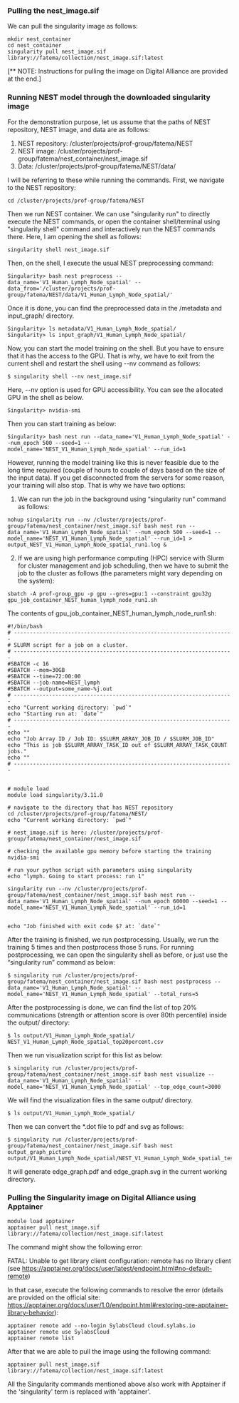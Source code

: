 ### Pulling the nest_image.sif

We can pull the singularity image as follows:

```
mkdir nest_container 
cd nest_container
singularity pull nest_image.sif library://fatema/collection/nest_image.sif:latest
```
[** NOTE: Instructions for pulling the image on Digital Alliance are provided at the end.]

### Running NEST model through the downloaded singularity image

For the demonstration purpose, let us assume that the paths of NEST repository, NEST image, and data are as follows:
1. NEST repository: /cluster/projects/prof-group/fatema/NEST
2. NEST image: /cluster/projects/prof-group/fatema/nest_container/nest_image.sif
3. Data: /cluster/projects/prof-group/fatema/NEST/data/

I will be referring to these while running the commands. First, we navigate to the NEST repository:
```
cd /cluster/projects/prof-group/fatema/NEST
```
Then we run NEST container. We can use "singularity run" to directly execute the NEST commands, or 
open the container shell/terminal using "singularity shell" command and interactively run the NEST commands there. 
Here, I am opening the shell as follows:

```
singularity shell nest_image.sif
```
Then, on the shell, I execute the usual NEST preprocessing command:
```
Singularity> bash nest preprocess --data_name='V1_Human_Lymph_Node_spatial' --data_from='/cluster/projects/prof-group/fatema/NEST/data/V1_Human_Lymph_Node_spatial/'
```


Once it is done, you can find the preprocessed data in the /metadata and input_graph/ directory. 
```
Singularity> ls metadata/V1_Human_Lymph_Node_spatial/
Singularity> ls input_graph/V1_Human_Lymph_Node_spatial/
```



Now, you can start the model training on the shell. But you have to ensure that it has the access to the GPU. 
That is why, we have to exit from the current shell and restart the shell using --nv command as follows:
```
$ singularity shell --nv nest_image.sif
```
Here, --nv option is used for GPU accessibility. You can see the allocated GPU in the shell as below. 
```
Singularity> nvidia-smi
```

Then you can start training as below: 
```
Singularity> bash nest run --data_name='V1_Human_Lymph_Node_spatial' --num_epoch 500 --seed=1 --model_name='NEST_V1_Human_Lymph_Node_spatial' --run_id=1
```


However, running the model training like this is never feasible due to the long time required (couple of hours to couple of days based on the size of the input data). 
If you get disconnected from the servers for some reason, your training will also stop. 
That is why we have two options:

1. We can run the job in the background using “singularity run” command as follows:
```
nohup singularity run --nv /cluster/projects/prof-group/fatema/nest_container/nest_image.sif bash nest run --data_name='V1_Human_Lymph_Node_spatial' --num_epoch 500 --seed=1 --model_name='NEST_V1_Human_Lymph_Node_spatial' --run_id=1 > output_NEST_V1_Human_Lymph_Node_spatial_run1.log &
```
2. If we are using high performance computing (HPC) service with Slurm for cluster management and job scheduling, then we have to submit the job to the cluster as follows (the parameters might vary depending on the system):
``` 
sbatch -A prof-group_gpu -p gpu --gres=gpu:1 --constraint gpu32g gpu_job_container_NEST_human_lymph_node_run1.sh
```

The contents of gpu_job_container_NEST_human_lymph_node_run1.sh:
```
#!/bin/bash
# ---------------------------------------------------------------------
# SLURM script for a job on a cluster.
# ---------------------------------------------------------------------
#SBATCH -c 16
#SBATCH --mem=30GB
#SBATCH --time=72:00:00
#SBATCH --job-name=NEST_lymph
#SBATCH --output=some_name-%j.out
# ---------------------------------------------------------------------
echo "Current working directory: `pwd`"
echo "Starting run at: `date`"
# ---------------------------------------------------------------------
echo ""
echo "Job Array ID / Job ID: $SLURM_ARRAY_JOB_ID / $SLURM_JOB_ID"
echo "This is job $SLURM_ARRAY_TASK_ID out of $SLURM_ARRAY_TASK_COUNT jobs."
echo ""
# ---------------------------------------------------------------------


# module load
module load singularity/3.11.0

# navigate to the directory that has NEST repository
cd /cluster/projects/prof-group/fatema/NEST/
echo "Current working directory: `pwd`"

# nest_image.sif is here: /cluster/projects/prof-group/fatema/nest_container/nest_image.sif

# checking the available gpu memory before starting the training
nvidia-smi

# run your python script with parameters using singularity
echo "lymph. Going to start process: run 1"

singularity run --nv /cluster/projects/prof-group/fatema/nest_container/nest_image.sif bash nest run --data_name='V1_Human_Lymph_Node_spatial' --num_epoch 60000 --seed=1 --model_name='NEST_V1_Human_Lymph_Node_spatial' --run_id=1


echo "Job finished with exit code $? at: `date`"
```

After the training is finished, we run postprocessing. Usually, we run the training 5 times and then postprocess those 5 runs. For running postprocessing, we can open the singularity shell as before, or just use the “singularity run” command as below: 
```
$ singularity run /cluster/projects/prof-group/fatema/nest_container/nest_image.sif bash nest postprocess --data_name='V1_Human_Lymph_Node_spatial' --model_name='NEST_V1_Human_Lymph_Node_spatial' --total_runs=5
```

After the postprocessing is done, we can find the list of top 20% communications (strength or attention score is over 80th percentile) inside the output/ directory:
```
$ ls output/V1_Human_Lymph_Node_spatial/
NEST_V1_Human_Lymph_Node_spatial_top20percent.csv
```

Then we run visualization script for this list as below:
```
$ singularity run /cluster/projects/prof-group/fatema/nest_container/nest_image.sif bash nest visualize --data_name='V1_Human_Lymph_Node_spatial' --model_name='NEST_V1_Human_Lymph_Node_spatial' --top_edge_count=3000
```
We will find the visualization files in the same output/ directory.
```
$ ls output/V1_Human_Lymph_Node_spatial/
```


Then we can convert the *.dot file to pdf and svg as follows:
```
$ singularity run /cluster/projects/prof-group/fatema/nest_container/nest_image.sif bash nest output_graph_picture output/V1_Human_Lymph_Node_spatial/NEST_V1_Human_Lymph_Node_spatial_test_interactive.dot 
```
It will generate edge_graph.pdf and edge_graph.svg in the current working directory.


### Pulling the Singularity image on Digital Alliance using Apptainer
```
module load apptainer
apptainer pull nest_image.sif library://fatema/collection/nest_image.sif:latest
```
The command might show the following error:

FATAL:   Unable to get library client configuration: remote has no library client (see https://apptainer.org/docs/user/latest/endpoint.html#no-default-remote)

In that case, execute the following commands to resolve the error (details are provided on the official site: https://apptainer.org/docs/user/1.0/endpoint.html#restoring-pre-apptainer-library-behavior):
```
apptainer remote add --no-login SylabsCloud cloud.sylabs.io
apptainer remote use SylabsCloud
apptainer remote list
```

After that we are able to pull the image using the following command:
```
apptainer pull nest_image.sif library://fatema/collection/nest_image.sif:latest
```
All the Singularity commands mentioned above also work with Apptainer if the 'singularity' term is replaced with 'apptainer'. 

